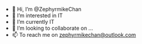 - 👋 Hi, I’m @ZephyrmikeChan
- 👀 I’m interested in IT
- 🌱 I’m currently IT
- 💞️ I’m looking to collaborate on ...
- 📫 To reach me on zephyrmikechan@outlook.com

<!---
ZephyrmikeChan/ZephyrmikeChan is a ✨ special ✨ repository because its `README.md` (this file) appears on your GitHub profile.
You can click the Preview link to take a look at your changes.
--->
